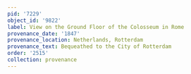 ```yaml
---
pid: '7229'
object_id: '9822'
label: View on the Ground Floor of the Colosseum in Rome
provenance_date: '1847'
provenance_location: Netherlands, Rotterdam
provenance_text: Bequeathed to the City of Rotterdam
order: '2515'
collection: provenance
---
```

